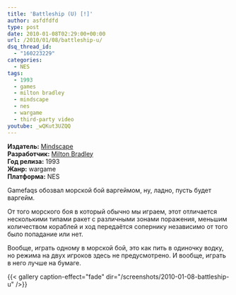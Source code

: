```yaml
---
title: 'Battleship (U) [!]'
author: asfdfdfd
type: post
date: 2010-01-08T02:29:00+00:00
url: /2010/01/08/battleship-u/
dsq_thread_id:
  - "160223229"
categories:
  - NES
tags:
  - 1993
  - games
  - milton bradley
  - mindscape
  - nes
  - wargame
  - third-party video
youtube: _wQKut3UZQQ
---
```

**Издатель:** [Mindscape][1]  
**Разработчик:** [Milton Bradley][2]  
**Год релиза:** 1993  
**Жанр:** wargame  
**Платформа:** NES

Gamefaqs обозвал морской бой варгеймом, ну, ладно, пусть будет варгейм.

От того морского боя в который обычно мы играем, этот отличается несколькими типами ракет с различными зонами поражения, меньшим количеством кораблей и ход передаётся сопернику независимо от того было попадание или нет.

Вообще, играть одному в морской бой, это как пить в одиночку водку, но режима на двух игроков здесь не предусмотрено. И вообще, играть в него лучше на бумаге.

<!--more-->

{{< gallery caption-effect="fade" dir="/screenshots/2010-01-08-battleship-u" />}}

 [1]: https://www.mobygames.com/company/mindscape-sa
 [2]: https://www.mobygames.com/company/milton-bradley-co
